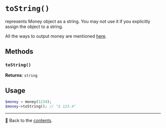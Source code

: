 # `toString()`
represents Money object as a string.
You may not use it if you explicitly assign the object to a string.

All the ways to output money are mentioned [here](/docs/01_usage/output.md).

## Methods

### `toString()`
**Returns**: `string`

## Usage

```php
$money = money(1234);
$money->toString(); // "$ 123.4"
```

---

📌 Back to the [contents](/docs/04_money/README.md).
